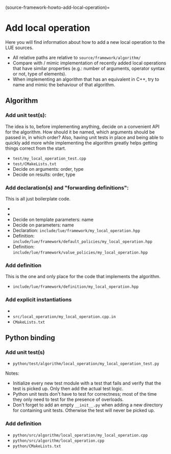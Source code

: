 (source-framework-howto-add-local-operation)=
# Add local operation

Here you will find information about how to add a new local operation to the LUE sources.

- All relative paths are relative to `source/framework/algorithm/`
- Compare with / mimic implementation of recently added local operations that have similar properties
  (e.g.: number of arguments, operator syntax or not, type of elements).
- When implementing an algorithm that has an equivalent in C++, try to name and mimic the behaviour of that
  algorithm.


## Algorithm

### Add unit test(s):

The idea is to, before implementing anything, decide on a convenient API for the algorithm. How should it be
named, which arguments should be passed in, in which order? Also, having unit tests in place and being able to
quickly add more while implementing the algorithm greatly helps getting things correct from the start.

- `test/my_local_operation_test.cpp`
- `test/CMakeLists.txt`
- Decide on arguments: order, type
- Decide on results: order, type


### Add declaration(s) and "forwarding definitions":

This is all just boilerplate code.

- [](#source-framework-algorithm-policies)
- [](#source-framework-algorithm-templates)
- Decide on template parameters: name
- Decide on parameters: name
- Declaration: `include/lue/framework/my_local_operation.hpp`
- Definition: `include/lue/framework/default_policies/my_local_operation.hpp`
- Definition: `include/lue/framework/value_policies/my_local_operation.hpp`


### Add definition

This is the one and only place for the code that implements the algorithm.

- `include/lue/framework/definition/my_local_operation.hpp`


### Add explicit instantiations

- [](#source-framework-algorithm-templates)
- `src/local_operation/my_local_operation.cpp.in`
- `CMakeLists.txt`


## Python binding


### Add unit test(s)

- `python/test/algorithm/local_operation/my_local_operation_test.py`


Notes:

- Initialize every new test module with a test that fails and verify that the test is picked up. Only then add
  the actual test logic.
- Python unit tests don't have to test for correctness; most of the time they only need to test for the
  presence of overloads.
- Don't forget to add an empty `__init__.py` when adding a new directory for containing unit tests. Otherwise
  the test will never be picked up.


### Add definition

- `python/src/algorithm/local_operation/my_local_operation.cpp`
- `python/src/algorithm/local_operation.cpp`
- `python/CMakeLists.txt`
